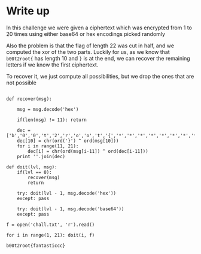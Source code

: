 # Write up

In this challenge we were given a ciphertext which was encrypted from 1 to 20 times
using either base64 or hex encodings picked randomly

Also the problem is that the flag of length 22 was cut in half, and we computed the xor of the two parts. Luckily for us, as we know that `b00t2root{` has length 10 and `}` is at the end, we can recover the remaining letters if we know the first ciphertext.

To recover it, we just compute all possibilities, but we drop the ones that are not possible

```

def recover(msg):

    msg = msg.decode('hex')

    if(len(msg) != 11): return

    dec = ['b','0','0','t','2','r','o','o','t','{','*','*','*','*','*','*','*','*','*','*','*','}']
    dec[10] = chr(ord('}') ^ ord(msg[10]))
    for i in range(11, 21):
        dec[i] = chr(ord(msg[i-11]) ^ ord(dec[i-11]))
    print ''.join(dec)

def doit(lvl, msg):
    if(lvl == 0):
        recover(msg)
        return

    try: doit(lvl - 1, msg.decode('hex'))
    except: pass

    try: doit(lvl - 1, msg.decode('base64'))
    except: pass

f = open('chall.txt', 'r').read()

for i in range(1, 21): doit(i, f)
```

```
b00t2root{fantasticcc}
```